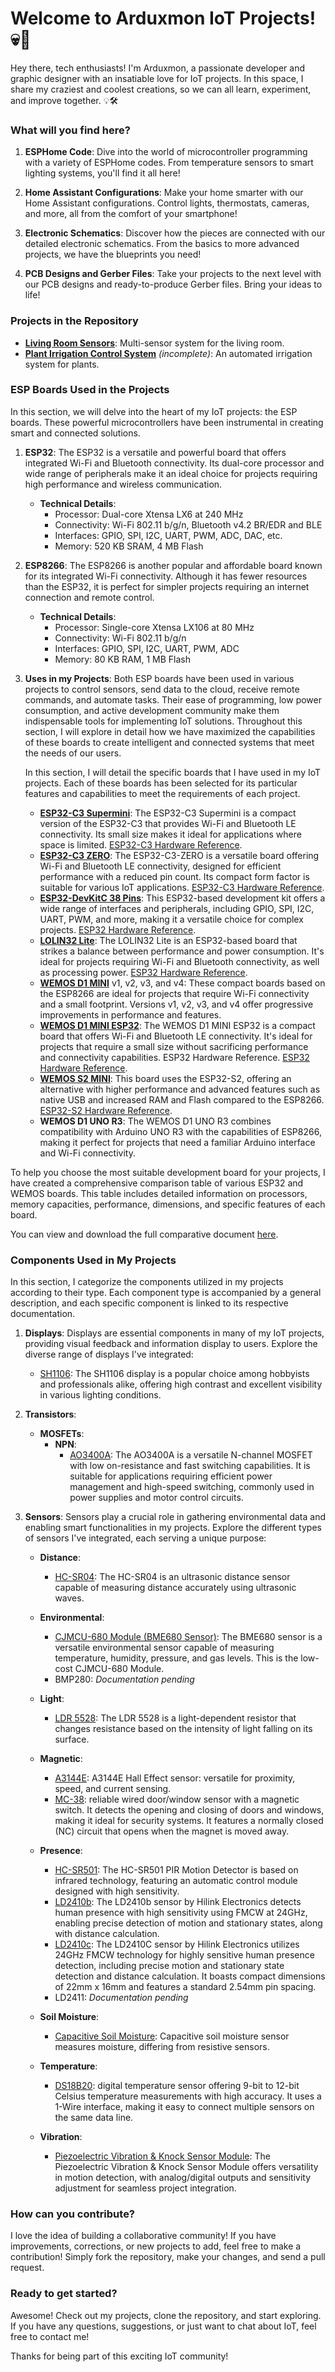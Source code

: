 # Welcome to Arduxmon IoT Projects! 💀🌟

Hey there, tech enthusiasts! I'm Arduxmon, a passionate developer and graphic designer with an insatiable love for IoT
projects. In this space, I share my craziest and coolest creations, so we can all learn, experiment, and improve
together. 💡🛠️

### What will you find here?

1. **ESPHome Code**: Dive into the world of microcontroller programming with a variety of ESPHome codes. From
   temperature sensors to smart lighting systems, you'll find it all here!

2. **Home Assistant Configurations**: Make your home smarter with our Home Assistant configurations. Control lights,
   thermostats, cameras, and more, all from the comfort of your smartphone!

3. **Electronic Schematics**: Discover how the pieces are connected with our detailed electronic schematics. From the
   basics to more advanced projects, we have the blueprints you need!

4. **PCB Designs and Gerber Files**: Take your projects to the next level with our PCB designs and ready-to-produce
   Gerber files. Bring your ideas to life!

### Projects in the Repository

- [**Living Room Sensors**](Projects/Living%20room%20sensors/README.md): Multi-sensor system for the living room.
- [**Plant Irrigation Control System**](Projects/Plant%20irrigation%20control/README.md) _(incomplete)_: An automated
  irrigation system for plants.

### ESP Boards Used in the Projects

In this section, we will delve into the heart of my IoT projects: the ESP boards. These powerful microcontrollers have
been instrumental in creating smart and connected solutions.

1. **ESP32**:
   The ESP32 is a versatile and powerful board that offers integrated Wi-Fi and Bluetooth connectivity. Its dual-core
   processor and wide range of peripherals make it an ideal choice for projects requiring high performance and wireless
   communication.
    - **Technical Details**:
        - Processor: Dual-core Xtensa LX6 at 240 MHz
        - Connectivity: Wi-Fi 802.11 b/g/n, Bluetooth v4.2 BR/EDR and BLE
        - Interfaces: GPIO, SPI, I2C, UART, PWM, ADC, DAC, etc.
        - Memory: 520 KB SRAM, 4 MB Flash
2. **ESP8266**:
   The ESP8266 is another popular and affordable board known for its integrated Wi-Fi connectivity. Although it has
   fewer resources than the ESP32, it is perfect for simpler projects requiring an internet connection and remote
   control.
    - **Technical Details**:
        - Processor: Single-core Xtensa LX106 at 80 MHz
        - Connectivity: Wi-Fi 802.11 b/g/n
        - Interfaces: GPIO, SPI, I2C, UART, PWM, ADC
        - Memory: 80 KB RAM, 1 MB Flash
3. **Uses in my Projects**:
   Both ESP boards have been used in various projects to control sensors, send data to the cloud, receive remote
   commands, and automate tasks. Their ease of programming, low power consumption, and active development community make
   them indispensable tools for implementing IoT solutions. Throughout this section, I will explore in detail how we
   have maximized the capabilities of these boards to create intelligent and connected systems that meet the needs of
   our users.

   In this section, I will detail the specific boards that I have used in my IoT projects. Each of these boards has been
   selected for its particular features and capabilities to meet the requirements of each project.
    - **[ESP32-C3 Supermini](Boards/ESP32_C3_SUPERMINI/README.md)**:
      The ESP32-C3 Supermini is a compact version of the ESP32-C3 that provides Wi-Fi and Bluetooth LE connectivity. Its
      small size makes it ideal for applications where space is
      limited. [ESP32-C3 Hardware Reference](https://docs.espressif.com/projects/esp-idf/en/v4.3/esp32c3/hw-reference/index.html).
    - **[ESP32-C3 ZERO](Boards/ESP32_C3_ZERO/README.md)**:
      The ESP32-C3-ZERO is a versatile board offering Wi-Fi and Bluetooth LE connectivity, designed for efficient
      performance with a reduced pin count. Its compact form factor is suitable for various IoT
      applications. [ESP32-C3 Hardware Reference](https://docs.espressif.com/projects/esp-idf/en/v4.3/esp32c3/hw-reference/index.html).
    - **[ESP32-DevKitC 38 Pins](Boards/ESP32-DEVKIT-38PINS/README.md)**:
      This ESP32-based development kit offers a wide range of interfaces and peripherals, including GPIO, SPI, I2C,
      UART, PWM, and more, making it a versatile choice for complex
      projects. [ESP32 Hardware Reference](https://docs.espressif.com/projects/esp-idf/en/v4.3/esp32/hw-reference/index.html).
    - **[LOLIN32 Lite](Boards/LOLIN32_Lite/README.md)**:
      The LOLIN32 Lite is an ESP32-based board that strikes a balance between performance and power consumption. It's
      ideal for projects requiring Wi-Fi and Bluetooth connectivity, as well as processing
      power. [ESP32 Hardware Reference](https://docs.espressif.com/projects/esp-idf/en/v4.3/esp32/hw-reference/index.html).
    - **[WEMOS D1 MINI](Boards/WEMOS_D1_MINI/README.md)** v1, v2, v3, and v4:
      These compact boards based on the ESP8266 are ideal for projects that require Wi-Fi connectivity and a small
      footprint. Versions v1, v2, v3, and v4 offer progressive improvements in performance and features.
    - **[WEMOS D1 MINI ESP32](Boards/WEMOS_D1_MINI_ESP32/README.md)**:
      The WEMOS D1 MINI ESP32 is a compact board that offers Wi-Fi and Bluetooth LE connectivity. It's ideal for
      projects that require a small size without sacrificing performance and connectivity capabilities. ESP32 Hardware
      Reference. [ESP32 Hardware Reference](https://docs.espressif.com/projects/esp-idf/en/v4.3/esp32/hw-reference/index.html).
    - **[WEMOS S2 MINI](Boards/WEMOS_S2_MINI/README.md)**:
      This board uses the ESP32-S2, offering an alternative with higher performance and advanced features such as
      native
      USB and increased RAM and Flash compared to the
      ESP8266. [ESP32-S2 Hardware Reference](https://docs.espressif.com/projects/esp-idf/en/v4.3/esp32s2/hw-reference/index.html).
    - **WEMOS D1 UNO R3**:
      The WEMOS D1 UNO R3 combines compatibility with Arduino UNO R3 with the capabilities of ESP8266, making it
      perfect
      for projects that need a familiar Arduino interface and Wi-Fi connectivity.

To help you choose the most suitable development board for your projects, I have created a comprehensive comparison
table of various ESP32 and WEMOS boards. This table includes detailed information on processors, memory capacities,
performance, dimensions, and specific features of each board.

You can view and download the full comparative document [here](Docs/comparative-boards.md).

### Components Used in My Projects

In this section, I categorize the components utilized in my projects according to their type. Each component type is
accompanied by a general description, and each specific component is linked to its respective documentation.

1. **Displays**: Displays are essential components in many of my IoT projects, providing visual feedback and information
   display to users. Explore the diverse range of displays I've integrated:
    - [SH1106](Components/Displays/SH1106/README.md): The SH1106 display is a popular choice among hobbyists and
      professionals alike, offering high contrast and excellent visibility in various lighting conditions. 

2. **Transistors**:
   - **MOSFETs**:
      - **NPN**:
         - [AO3400A](Components/Transistors/Mosfets/NPN/AO3400A/README.md):
           The AO3400A is a versatile N-channel MOSFET with low on-resistance and fast switching capabilities. It is
           suitable for applications requiring efficient power management and high-speed switching, commonly used in
           power supplies and motor control circuits.

3. **Sensors**:
   Sensors play a crucial role in gathering environmental data and enabling smart functionalities in my projects.
   Explore the different types of sensors I've integrated, each serving a unique purpose:

    - **Distance**:
        - [HC-SR04](Components/Sensors/Distance/HC-SR04/README.md): The HC-SR04 is an ultrasonic distance sensor capable
          of measuring distance accurately using ultrasonic waves.

    - **Environmental**:
        - [CJMCU-680 Module (BME680 Sensor)](Components/Sensors/Environmental/CJMCU-680/README.md): The BME680 sensor is
          a versatile environmental
          sensor capable of measuring temperature, humidity, pressure, and gas levels. This is the low-cost CJMCU-680
          Module.
        - BMP280: *Documentation pending*

    - **Light**:
        - [LDR 5528](Components/Sensors/Light/LDR_5528/README.md): The LDR 5528 is a light-dependent resistor that
          changes resistance based on the intensity of light falling on its surface.

    - **Magnetic**:
        - [A3144E](Components/Sensors/Magnetic/A3144E/README.md): A3144E Hall Effect sensor: versatile for proximity,
          speed, and current sensing.
        - [MC-38](Components/Sensors/Magnetic/MC-38/README.md): reliable wired door/window sensor with a magnetic
          switch. It detects the opening and closing of doors and windows, making it ideal for security systems. It
          features a normally closed (NC) circuit that opens when the magnet is moved away.

    - **Presence**:
        - [HC-SR501](Components/Sensors/Presence/HC-SR501/README.md): The HC-SR501 PIR Motion Detector is based on
          infrared technology, featuring an automatic control module designed with high sensitivity.
        - [LD2410b](Components/Sensors/Presence/LD2410b/README.md): The LD2410b sensor by Hilink Electronics detects
          human presence with high sensitivity using FMCW at 24GHz, enabling precise detection of motion and stationary
          states, along with distance calculation.
        - [LD2410c](Components/Sensors/Presence/LD2410c/README.md): The LD2410C sensor by Hilink Electronics utilizes
          24GHz FMCW technology for highly sensitive human presence detection, including precise motion and stationary
          state detection and distance calculation. It boasts compact dimensions of 22mm x 16mm and features a standard
          2.54mm pin spacing.
        - LD2411: *Documentation pending*

    - **Soil Moisture**:
        - [Capacitive Soil Moisture](Components/Sensors/Soil%20Moisture/Capacitive%20Soil%20Moisture/README.md):
          Capacitive soil moisture sensor measures moisture, differing from resistive sensors.

    - **Temperature**:
        - [DS18B20](Components/Sensors/Temperature/DS18B20/README.md): digital temperature sensor offering 9-bit to
          12-bit Celsius temperature measurements with high accuracy. It uses a 1-Wire interface, making it easy to
          connect multiple sensors on the same data line.

    - **Vibration**:
        - [Piezoelectric Vibration & Knock Sensor Module](Components/Sensors/Vibration/SSR1072-Piezo-Vibration-Sensor/README.md):
          The Piezoelectric Vibration & Knock Sensor Module offers versatility in motion detection, with analog/digital
          outputs and sensitivity adjustment for seamless project integration.

### How can you contribute?

I love the idea of building a collaborative community! If you have improvements, corrections, or new projects to add,
feel free to make a contribution! Simply fork the repository, make your changes, and send a pull request.

### Ready to get started?

Awesome! Check out my projects, clone the repository, and start exploring. If you have any questions, suggestions, or
just want to chat about IoT, feel free to contact me!

Thanks for being part of this exciting IoT community!

